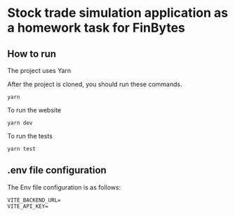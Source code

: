 # Stock trade simulation application as a homework task for FinBytes

## How to run

The project uses Yarn

After the project is cloned, you should run these commands.

```
yarn
```

To run the website

```
yarn dev
```

To run the tests

```
yarn test
```

## .env file configuration

The Env file configuration is as follows:

```
VITE_BACKEND_URL=
VITE_API_KEY=
```
